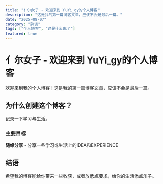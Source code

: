 ```yaml
---
title: "亻尔女子 - 欢迎来到 YuYi_gy的个人博客"
description: "这是我的第一篇博客文章，应该不会是最后一篇。"
date: "2025-08-07"
category: "杂谈"
tags: ["个人博客", "这是什么鬼？"]
featured: true
---
```


# 亻尔女子 - 欢迎来到 YuYi_gy的个人博客

欢迎来到我的个人博客！这是我的第一篇博客文章，应该不会是最后一篇。

## 为什么创建这个博客？

记录一下学习与生活。

### 主要目标

**随缘分享** - 分享一些学习或生活上的<Spoiler placeholder="[I4]">IDEA</Spoiler>和<Spoiler placeholder="[E10]">EXPERIENCE</Spoiler>

## 结语

希望我的博客能给你带来一些收获，或者放低点要求，给你的生活添点乐子。

